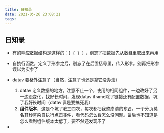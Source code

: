 ```yaml
---
title: 日知录
date: 2021-05-26 23:08:21
tags:
---
```

## 日知录

* 有的响应数据结构是这样的：`[ { } ]` ，别忘了把数据先从数组里取出来再用

* 自执行函数，定义了形参之后，别忘了在后面括号里，传入形参。别再把形参误以为实参了

*   datav 要格外注意了（当然，注意了也还是拿它没办法）
    1. datav 定义数据的地方，注意不止一个，使用的相同组件，一边改好了另一边没变化，找好长时间，发现datav iframe除了链接还有配置数据，坑了我好长时间（datav 真是要搞死我）
    2. **组件版本**，这是个坑了我三四次，每次都把我整崩溃的东西。一个分页莫名其秒渲染自执行点击事件，看代码怎么看怎么没问题。最后也不知道是怎么看到组件版本太低了，要不然还发现不了
    
* 
